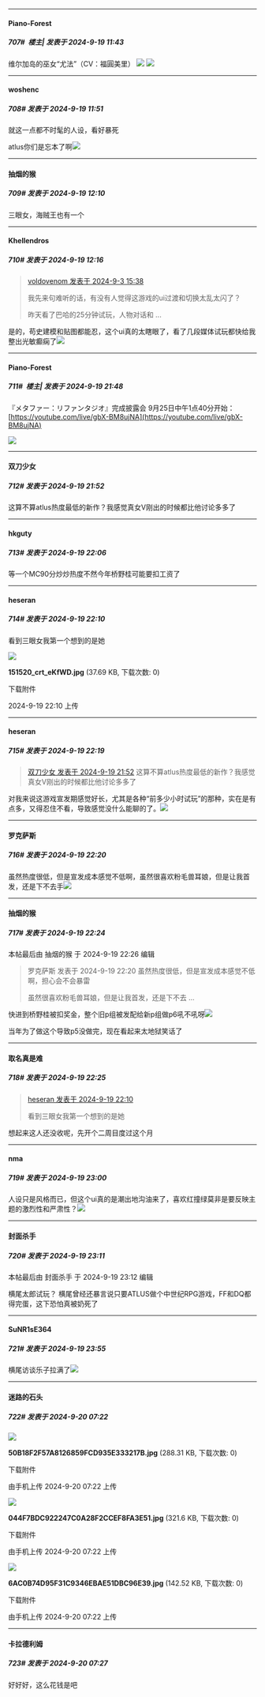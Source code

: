 ﻿
*****

####  Piano-Forest  
##### 707#         楼主| 发表于 2024-9-19 11:43

维尔加岛的巫女“尤法”（CV：福圓美里）
<img src="https://p.sda1.dev/19/eea7faf6ec2d91040cd24d5df36936e8/0d261f4c34686aa7.jpg" referrerpolicy="no-referrer">
<img src="https://p.sda1.dev/19/076bc5a83724e9efb1dac00432173f97/86071459759c1c9e.jpg" referrerpolicy="no-referrer">


*****

####  woshenc  
##### 708#       发表于 2024-9-19 11:51

就这一点都不时髦的人设，看好暴死

atlus你们是忘本了啊<img src="https://static.saraba1st.com/image/smiley/face2017/048.png" referrerpolicy="no-referrer">


*****

####  抽烟的猴  
##### 709#       发表于 2024-9-19 12:10

三眼女，海贼王也有一个


*****

####  Khellendros  
##### 710#       发表于 2024-9-19 12:16

<blockquote><a href="httphttps://bbs.saraba1st.com/2b/forum.php?mod=redirect&amp;goto=findpost&amp;pid=66100234&amp;ptid=2140224" target="_blank">voldovenom 发表于 2024-9-3 15:38</a>

我先来句难听的话，有没有人觉得这游戏的ui过渡和切换太乱太闪了？

昨天看了巴哈的25分钟试玩，人物对话和 ...</blockquote>
是的，苟史建模和贴图都能忍，这个ui真的太瞎眼了，看了几段媒体试玩都快给我整出光敏癫痫了<img src="https://static.saraba1st.com/image/smiley/face2017/089.png" referrerpolicy="no-referrer">


*****

####  Piano-Forest  
##### 711#         楼主| 发表于 2024-9-19 21:48

『メタファー：リファンタジオ』完成披露会 9月25日中午1点40分开始：
[https://youtube.com/live/gbX-BM8ujNA](https://youtube.com/live/gbX-BM8ujNA)

<img src="https://p.sda1.dev/19/4d92d0c0233379f9243d6a365afe76c8/20240919_191429.jpg" referrerpolicy="no-referrer">


*****

####  双刀少女  
##### 712#       发表于 2024-9-19 21:52

这算不算atlus热度最低的新作？我感觉真女V刚出的时候都比他讨论多多了


*****

####  hkguty  
##### 713#       发表于 2024-9-19 22:06

等一个MC90分炒炒热度不然今年桥野桂可能要扣工资了


*****

####  heseran  
##### 714#       发表于 2024-9-19 22:10

看到三眼女我第一个想到的是她

<img src="https://img.saraba1st.com/forum/202409/19/221015gsnq3lgcc22npgcp.jpg" referrerpolicy="no-referrer">

<strong>151520_crt_eKfWD.jpg</strong> (37.69 KB, 下载次数: 0)

下载附件

2024-9-19 22:10 上传


*****

####  heseran  
##### 715#       发表于 2024-9-19 22:19

<blockquote><a href="httphttps://bbs.saraba1st.com/2b/forum.php?mod=redirect&amp;goto=findpost&amp;pid=66250241&amp;ptid=2140224" target="_blank">双刀少女 发表于 2024-9-19 21:52</a>
这算不算atlus热度最低的新作？我感觉真女V刚出的时候都比他讨论多多了</blockquote>
对我来说这游戏宣发期感觉好长，尤其是各种“前多少小时试玩”的那种，实在是有点多，又得忍住不看，导致感觉没什么能聊的了。<img src="https://static.saraba1st.com/image/smiley/face2017/090.png" referrerpolicy="no-referrer">

*****

####  罗克萨斯  
##### 716#       发表于 2024-9-19 22:20

虽然热度很低，但是宣发成本感觉不低啊，虽然很喜欢粉毛兽耳娘，但是让我首发，还是下不去手<img src="https://static.saraba1st.com/image/smiley/face2017/001.png" referrerpolicy="no-referrer">


*****

####  抽烟的猴  
##### 717#       发表于 2024-9-19 22:24

 本帖最后由 抽烟的猴 于 2024-9-19 22:26 编辑 
<blockquote>罗克萨斯 发表于 2024-9-19 22:20
虽然热度很低，但是宣发成本感觉不低啊，担心会不会暴雷

虽然很喜欢粉毛兽耳娘，但是让我首发，还是下不去 ...</blockquote>
快进到桥野桂被扣奖金，整个旧p组被发配给新p组做p6吼不吼呀<img src="https://static.saraba1st.com/image/smiley/face2017/067.png" referrerpolicy="no-referrer">

当年为了做这个导致p5没做完，现在看起来太地狱笑话了

*****

####  取名真是难  
##### 718#       发表于 2024-9-19 22:25

<blockquote><a href="httphttps://bbs.saraba1st.com/2b/forum.php?mod=redirect&amp;goto=findpost&amp;pid=66250396&amp;ptid=2140224" target="_blank">heseran 发表于 2024-9-19 22:10</a>

看到三眼女我第一个想到的是她</blockquote>
想起来这人还没收呢，先开个二周目度过这个月


*****

####  nma  
##### 719#       发表于 2024-9-19 23:00

人设只是风格而已，但这个ui真的是潮出地沟油来了，喜欢红撞绿莫非是要反映主题的激烈性和严肃性？<img src="https://static.saraba1st.com/image/smiley/face2017/067.png" referrerpolicy="no-referrer">


*****

####  封面杀手  
##### 720#       发表于 2024-9-19 23:11

 本帖最后由 封面杀手 于 2024-9-19 23:12 编辑 

横尾太郎试玩？ 横尾曾经还暴言说只要ATLUS做个中世纪RPG游戏，FF和DQ都得完蛋，这下恐怕真被奶死了


*****

####  SuNR1sE364  
##### 721#       发表于 2024-9-19 23:55

横尾访谈乐子拉满了<img src="https://static.saraba1st.com/image/smiley/face2017/067.png" referrerpolicy="no-referrer">


*****

####  迷路的石头  
##### 722#       发表于 2024-9-20 07:22

<img src="https://img.saraba1st.com/forum/202409/20/072233t23nt8c0cj0y0yo8.jpg" referrerpolicy="no-referrer">

<strong>50B18F2F57A8126859FCD935E333217B.jpg</strong> (288.31 KB, 下载次数: 0)

下载附件

由手机上传
2024-9-20 07:22 上传

<img src="https://img.saraba1st.com/forum/202409/20/072237ygkuep65feekx9fm.jpg" referrerpolicy="no-referrer">

<strong>044F7BDC922247C0A28F2CCEF8FA3E51.jpg</strong> (321.6 KB, 下载次数: 0)

下载附件

由手机上传
2024-9-20 07:22 上传

<img src="https://img.saraba1st.com/forum/202409/20/072240uusfkmvftk1nn12w.jpg" referrerpolicy="no-referrer">

<strong>6AC0B74D95F31C9346EBAE51DBC96E39.jpg</strong> (142.52 KB, 下载次数: 0)

下载附件

由手机上传
2024-9-20 07:22 上传


*****

####  卡拉德利姆  
##### 723#       发表于 2024-9-20 07:27

好好好，这么花钱是吧


